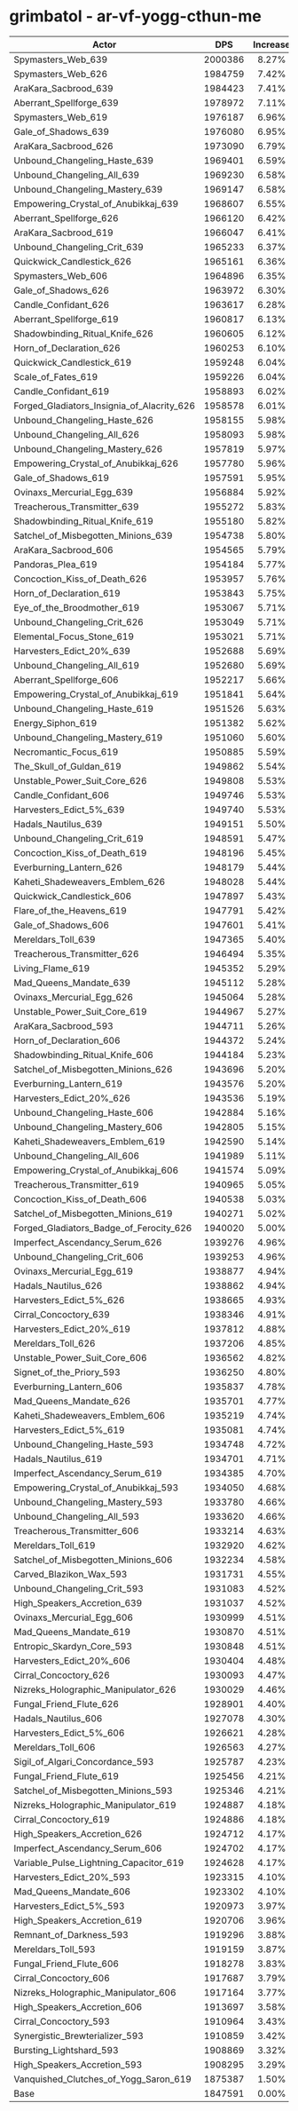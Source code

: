 # grimbatol - ar-vf-yogg-cthun-me
| Actor | DPS | Increase |
|---|:---:|:---:|
|Spymasters_Web_639|2000386|8.27%|
|Spymasters_Web_626|1984759|7.42%|
|AraKara_Sacbrood_639|1984423|7.41%|
|Aberrant_Spellforge_639|1978972|7.11%|
|Spymasters_Web_619|1976187|6.96%|
|Gale_of_Shadows_639|1976080|6.95%|
|AraKara_Sacbrood_626|1973090|6.79%|
|Unbound_Changeling_Haste_639|1969401|6.59%|
|Unbound_Changeling_All_639|1969230|6.58%|
|Unbound_Changeling_Mastery_639|1969147|6.58%|
|Empowering_Crystal_of_Anubikkaj_639|1968607|6.55%|
|Aberrant_Spellforge_626|1966120|6.42%|
|AraKara_Sacbrood_619|1966047|6.41%|
|Unbound_Changeling_Crit_639|1965233|6.37%|
|Quickwick_Candlestick_626|1965161|6.36%|
|Spymasters_Web_606|1964896|6.35%|
|Gale_of_Shadows_626|1963972|6.30%|
|Candle_Confidant_626|1963617|6.28%|
|Aberrant_Spellforge_619|1960817|6.13%|
|Shadowbinding_Ritual_Knife_626|1960605|6.12%|
|Horn_of_Declaration_626|1960253|6.10%|
|Quickwick_Candlestick_619|1959248|6.04%|
|Scale_of_Fates_619|1959226|6.04%|
|Candle_Confidant_619|1958893|6.02%|
|Forged_Gladiators_Insignia_of_Alacrity_626|1958578|6.01%|
|Unbound_Changeling_Haste_626|1958155|5.98%|
|Unbound_Changeling_All_626|1958093|5.98%|
|Unbound_Changeling_Mastery_626|1957819|5.97%|
|Empowering_Crystal_of_Anubikkaj_626|1957780|5.96%|
|Gale_of_Shadows_619|1957591|5.95%|
|Ovinaxs_Mercurial_Egg_639|1956884|5.92%|
|Treacherous_Transmitter_639|1955272|5.83%|
|Shadowbinding_Ritual_Knife_619|1955180|5.82%|
|Satchel_of_Misbegotten_Minions_639|1954738|5.80%|
|AraKara_Sacbrood_606|1954565|5.79%|
|Pandoras_Plea_619|1954184|5.77%|
|Concoction_Kiss_of_Death_626|1953957|5.76%|
|Horn_of_Declaration_619|1953843|5.75%|
|Eye_of_the_Broodmother_619|1953067|5.71%|
|Unbound_Changeling_Crit_626|1953049|5.71%|
|Elemental_Focus_Stone_619|1953021|5.71%|
|Harvesters_Edict_20%_639|1952688|5.69%|
|Unbound_Changeling_All_619|1952680|5.69%|
|Aberrant_Spellforge_606|1952217|5.66%|
|Empowering_Crystal_of_Anubikkaj_619|1951841|5.64%|
|Unbound_Changeling_Haste_619|1951526|5.63%|
|Energy_Siphon_619|1951382|5.62%|
|Unbound_Changeling_Mastery_619|1951060|5.60%|
|Necromantic_Focus_619|1950885|5.59%|
|The_Skull_of_Guldan_619|1949862|5.54%|
|Unstable_Power_Suit_Core_626|1949808|5.53%|
|Candle_Confidant_606|1949746|5.53%|
|Harvesters_Edict_5%_639|1949740|5.53%|
|Hadals_Nautilus_639|1949151|5.50%|
|Unbound_Changeling_Crit_619|1948591|5.47%|
|Concoction_Kiss_of_Death_619|1948196|5.45%|
|Everburning_Lantern_626|1948179|5.44%|
|Kaheti_Shadeweavers_Emblem_626|1948028|5.44%|
|Quickwick_Candlestick_606|1947897|5.43%|
|Flare_of_the_Heavens_619|1947791|5.42%|
|Gale_of_Shadows_606|1947601|5.41%|
|Mereldars_Toll_639|1947365|5.40%|
|Treacherous_Transmitter_626|1946494|5.35%|
|Living_Flame_619|1945352|5.29%|
|Mad_Queens_Mandate_639|1945112|5.28%|
|Ovinaxs_Mercurial_Egg_626|1945064|5.28%|
|Unstable_Power_Suit_Core_619|1944967|5.27%|
|AraKara_Sacbrood_593|1944711|5.26%|
|Horn_of_Declaration_606|1944372|5.24%|
|Shadowbinding_Ritual_Knife_606|1944184|5.23%|
|Satchel_of_Misbegotten_Minions_626|1943696|5.20%|
|Everburning_Lantern_619|1943576|5.20%|
|Harvesters_Edict_20%_626|1943536|5.19%|
|Unbound_Changeling_Haste_606|1942884|5.16%|
|Unbound_Changeling_Mastery_606|1942805|5.15%|
|Kaheti_Shadeweavers_Emblem_619|1942590|5.14%|
|Unbound_Changeling_All_606|1941989|5.11%|
|Empowering_Crystal_of_Anubikkaj_606|1941574|5.09%|
|Treacherous_Transmitter_619|1940965|5.05%|
|Concoction_Kiss_of_Death_606|1940538|5.03%|
|Satchel_of_Misbegotten_Minions_619|1940271|5.02%|
|Forged_Gladiators_Badge_of_Ferocity_626|1940020|5.00%|
|Imperfect_Ascendancy_Serum_626|1939276|4.96%|
|Unbound_Changeling_Crit_606|1939253|4.96%|
|Ovinaxs_Mercurial_Egg_619|1938877|4.94%|
|Hadals_Nautilus_626|1938862|4.94%|
|Harvesters_Edict_5%_626|1938665|4.93%|
|Cirral_Concoctory_639|1938346|4.91%|
|Harvesters_Edict_20%_619|1937812|4.88%|
|Mereldars_Toll_626|1937206|4.85%|
|Unstable_Power_Suit_Core_606|1936562|4.82%|
|Signet_of_the_Priory_593|1936250|4.80%|
|Everburning_Lantern_606|1935837|4.78%|
|Mad_Queens_Mandate_626|1935701|4.77%|
|Kaheti_Shadeweavers_Emblem_606|1935219|4.74%|
|Harvesters_Edict_5%_619|1935081|4.74%|
|Unbound_Changeling_Haste_593|1934748|4.72%|
|Hadals_Nautilus_619|1934701|4.71%|
|Imperfect_Ascendancy_Serum_619|1934385|4.70%|
|Empowering_Crystal_of_Anubikkaj_593|1934050|4.68%|
|Unbound_Changeling_Mastery_593|1933780|4.66%|
|Unbound_Changeling_All_593|1933620|4.66%|
|Treacherous_Transmitter_606|1933214|4.63%|
|Mereldars_Toll_619|1932920|4.62%|
|Satchel_of_Misbegotten_Minions_606|1932234|4.58%|
|Carved_Blazikon_Wax_593|1931731|4.55%|
|Unbound_Changeling_Crit_593|1931083|4.52%|
|High_Speakers_Accretion_639|1931037|4.52%|
|Ovinaxs_Mercurial_Egg_606|1930999|4.51%|
|Mad_Queens_Mandate_619|1930870|4.51%|
|Entropic_Skardyn_Core_593|1930848|4.51%|
|Harvesters_Edict_20%_606|1930404|4.48%|
|Cirral_Concoctory_626|1930093|4.47%|
|Nizreks_Holographic_Manipulator_626|1930029|4.46%|
|Fungal_Friend_Flute_626|1928901|4.40%|
|Hadals_Nautilus_606|1927078|4.30%|
|Harvesters_Edict_5%_606|1926621|4.28%|
|Mereldars_Toll_606|1926563|4.27%|
|Sigil_of_Algari_Concordance_593|1925787|4.23%|
|Fungal_Friend_Flute_619|1925456|4.21%|
|Satchel_of_Misbegotten_Minions_593|1925346|4.21%|
|Nizreks_Holographic_Manipulator_619|1924887|4.18%|
|Cirral_Concoctory_619|1924886|4.18%|
|High_Speakers_Accretion_626|1924712|4.17%|
|Imperfect_Ascendancy_Serum_606|1924702|4.17%|
|Variable_Pulse_Lightning_Capacitor_619|1924628|4.17%|
|Harvesters_Edict_20%_593|1923315|4.10%|
|Mad_Queens_Mandate_606|1923302|4.10%|
|Harvesters_Edict_5%_593|1920973|3.97%|
|High_Speakers_Accretion_619|1920706|3.96%|
|Remnant_of_Darkness_593|1919296|3.88%|
|Mereldars_Toll_593|1919159|3.87%|
|Fungal_Friend_Flute_606|1918278|3.83%|
|Cirral_Concoctory_606|1917687|3.79%|
|Nizreks_Holographic_Manipulator_606|1917164|3.77%|
|High_Speakers_Accretion_606|1913697|3.58%|
|Cirral_Concoctory_593|1910964|3.43%|
|Synergistic_Brewterializer_593|1910859|3.42%|
|Bursting_Lightshard_593|1908869|3.32%|
|High_Speakers_Accretion_593|1908295|3.29%|
|Vanquished_Clutches_of_Yogg_Saron_619|1875387|1.50%|
|Base|1847591|0.00%|
